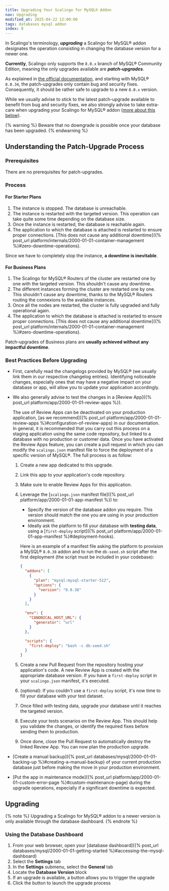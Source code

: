 ```yaml
---
title: Upgrading Your Scalingo for MySQL® Addon
nav: Upgrading
modified_at: 2025-04-22 12:00:00
tags: databases mysql addon
index: 8
---
```


In Scalingo's terminology, ***upgrading*** a Scalingo for MySQL® addon
designates the operation consisting in changing the database version for a
newer one.

**Currently**, Scalingo only supports the `8.0.x` branch of MySQL® Community
Edition, meaning the only upgrades available are ***patch-upgrades***.

As explained in [the official documentation](https://dev.mysql.com/blog-archive/introducing-mysql-innovation-and-long-term-support-lts-versions/),
and starting with MySQL® `8.0.34`, the patch-upgrades only contain bug and
security fixes. Consequently, it should be rather safe to upgrade to a new
`8.0.x` version.

While we usually advise to stick to the latest patch-upgrade available to
benefit from bug and security fixes, we also strongly advise to take extra-care
when upgrading your Scalingo for MySQL® addon ([more about this below](#best-practices-before-upgrading)).

{% warning %}
Beware that no downgrade is possible once your database has been upgraded.
{% endwarning %}


## Understanding the Patch-Upgrade Process

### Prerequisites

There are no prerequisites for patch-upgrades.

### Process

#### For Starter Plans

1. The instance is stopped. The database is unreachable.
2. The instance is restarted with the targeted version. This operation can take
   quite some time depending on the database size.
3. Once the instance is restarted, the database is reachable again.
4. The application to which the database is attached is restarted to ensure
   proper connections. [This does not cause any additional downtime]({% post_url platform/internals/2000-01-01-container-management %}#zero-downtime-operations).

Since we have to completely stop the instance, **a downtime is inevitable**.

#### For Business Plans

1. The Scalingo for MySQL® Routers of the cluster are restarted one by one with
   the targeted version. This shouldn't cause any downtime.
2. The different instances forming the cluster are restarted one by one. This
   shouldn't cause any downtime, thanks to the MySQL® Routers routing the
   connexions to the available instances.
3. Once all the nodes are restarted, the cluster is fully upgraded and fully
   operational again.
4. The application to which the database is attached is restarted to ensure
   proper connections. [This does not cause any additional downtime]({% post_url platform/internals/2000-01-01-container-management %}#zero-downtime-operations).

Patch-upgrades of Business plans are **usually achieved without any impactful
downtime**.

### Best Practices Before Upgrading

- First, carefully read the changelogs provided by MySQL® (we usually link them
  in our respective changelog entries). Identifying noticeable changes,
  especially ones that may have a negative impact on your database or app, will
  allow you to update your application accordingly.

- We also generally advise to test the changes in a [Review App]({% post_url platform/app/2000-01-01-review-apps %}).

  The use of Review Apps can be deactivated on your production application, [as
  we recommend]({% post_url platform/app/2000-01-01-review-apps %}#configuration-of-review-apps)
  in our documentation. In general, it is recommended that you carry out this
  process on a staging application using the same code repository, but linked
  to a database with no production or customer data. Once you have activated
  the Review Apps feature, you can create a pull request in which you can
  modify the `scalingo.json` manifest file to force the deployment of a
  specific version of MySQL®. The full process is as follow:

  1. Create a new app dedicated to this upgrade.
  2. Link this app to your application's code repository.
  3. Make sure to enable Review Apps for this application.
  4. Leverage the [`scalingo.json` manifest file]({% post_url platform/app/2000-01-01-app-manifest %})
     to:
     - Specify the version of the database addon you require. This version
       should match the one you are using in your production environment.
     - Ideally ask the platform to fill your database with **testing data**,
       using a [`first-deploy` script]({% post_url platform/app/2000-01-01-app-manifest %}#deployment-hooks).

     Here is an example of a manifest file asking the platform to provision a
     MySQL® `8.0.38` addon and to run the `db-seed.sh` script after the
     first deployment (the script must be included in your codebase):
     ```json
     {
       "addons": [
         {
           "plan": "mysql:mysql-starter-512",
           "options": {
             "version": "8.0.38"
           }
         }
       ],

       "env": {
         "CANONICAL_HOST_URL": {
           "generator": "url"
         }
       },

       "scripts": {
         "first-deploy": "bash -c db-seed.sh"
       }
     }
     ```
  5. Create a new Pull Request from the repository hosting your application's
     code. A new Review App is created with the appropriate database version.
     If you have a `first-deploy` script in your `scalingo.json` manifest, it's
     executed.
  6. (optional): If you couldn't use a `first-deploy` script, it's now
     time to fill your database with your test dataset.
  7. Once filled with testing data, upgrade your database until it reaches the
     targeted version.
  8. Execute your tests scenarios on the Review App. This should help you
     validate the changes, or identify the required fixes before sending them
     to production.
  9. Once done, close the Pull Request to automatically destroy the linked
     Review App. You can now plan the production upgrade.

- [Create a manual backup]({% post_url databases/mysql/2000-01-01-backing-up %}#creating-a-manual-backup)
  of your current production database just before making the move in your
  production environment.

- [Put the app in maintenance mode]({% post_url platform/app/2000-01-01-custom-error-page %}#custom-maintenance-page)
  during the upgrade operations, especially if a significant downtime is
  expected.


## Upgrading

{% note %}
Upgrading a Scalingo for MySQL® addon to a newer version is only available
through the database dashboard.
{% endnote %}

### Using the Database Dashboard

1. From your web browser, open your [database dashboard]({% post_url databases/mysql/2000-01-01-getting-started %}#accessing-the-mysql-dashboard)
2. Select the **Settings** tab
3. In the **Settings** submenu, select the **General** tab
4. Locate the **Database Version** block
5. If an upgrade is available, a button allows you to trigger the upgrade
6. Click the button to launch the upgrade process
